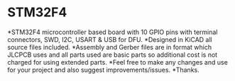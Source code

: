 # STM32F4
*STM32F4 microcontroller based board with 10 GPIO pins with terminal connectors, SWD, I2C, USART & USB for DFU.
*Designed in KiCAD all source files included.
*Assembly and Gerber files are in format which JLCPCB uses and all parts used are basic parts so additional cost is not charged for using extended parts.
*Feel free to make any changes and use for your project and also suggest improvements/issues.
*Thanks.
